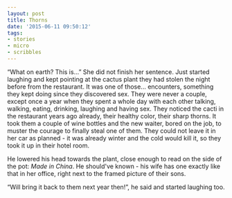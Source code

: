 ```yaml
---
layout: post
title: Thorns
date: '2015-06-11 09:50:12'
tags:
- stories
- micro
- scribbles
---
```


“What on earth? This is...” She did not finish her sentence. Just started laughing and kept pointing at the cactus plant they had stolen the night before from the restaurant. It was one of those... encounters, something they kept doing since they discovered sex. They were never a couple, except once a year when they spent a whole day with each other talking, walking, eating, drinking, laughing and having sex. They noticed the cacti in the restaurant years ago already, their healthy color, their sharp thorns. It took them a couple of wine bottles and the new waiter, bored on the job, to muster the courage to finally steal one of them. They could not leave it in her car as planned - it was already winter and the cold would kill it, so they took it up in their hotel room. 

He lowered his head towards the plant, close enough to read on the side of the pot: *Made in China*. He should've known - his wife has one exactly like that in her office, right next to the framed picture of their sons. 

“Will bring it back to them next year then!”, he said and started laughing too. 

